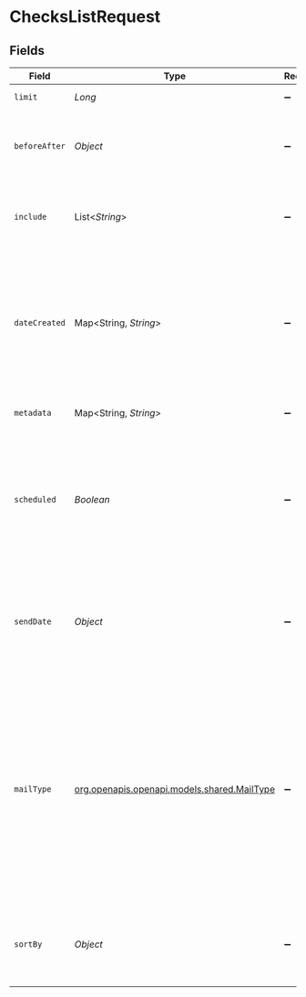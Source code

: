 # ChecksListRequest


## Fields

| Field                                                                                                                                                                                                                                                                                                                                                          | Type                                                                                                                                                                                                                                                                                                                                                           | Required                                                                                                                                                                                                                                                                                                                                                       | Description                                                                                                                                                                                                                                                                                                                                                    | Example                                                                                                                                                                                                                                                                                                                                                        |
| -------------------------------------------------------------------------------------------------------------------------------------------------------------------------------------------------------------------------------------------------------------------------------------------------------------------------------------------------------------- | -------------------------------------------------------------------------------------------------------------------------------------------------------------------------------------------------------------------------------------------------------------------------------------------------------------------------------------------------------------- | -------------------------------------------------------------------------------------------------------------------------------------------------------------------------------------------------------------------------------------------------------------------------------------------------------------------------------------------------------------- | -------------------------------------------------------------------------------------------------------------------------------------------------------------------------------------------------------------------------------------------------------------------------------------------------------------------------------------------------------------- | -------------------------------------------------------------------------------------------------------------------------------------------------------------------------------------------------------------------------------------------------------------------------------------------------------------------------------------------------------------- |
| `limit`                                                                                                                                                                                                                                                                                                                                                        | *Long*                                                                                                                                                                                                                                                                                                                                                         | :heavy_minus_sign:                                                                                                                                                                                                                                                                                                                                             | How many results to return.                                                                                                                                                                                                                                                                                                                                    | 10                                                                                                                                                                                                                                                                                                                                                             |
| `beforeAfter`                                                                                                                                                                                                                                                                                                                                                  | *Object*                                                                                                                                                                                                                                                                                                                                                       | :heavy_minus_sign:                                                                                                                                                                                                                                                                                                                                             | `before` and `after` are both optional but only one of them can be in the query at a time.<br/>                                                                                                                                                                                                                                                                |                                                                                                                                                                                                                                                                                                                                                                |
| `include`                                                                                                                                                                                                                                                                                                                                                      | List<*String*>                                                                                                                                                                                                                                                                                                                                                 | :heavy_minus_sign:                                                                                                                                                                                                                                                                                                                                             | Request that the response include the total count by specifying `include=["total_count"]`.<br/>                                                                                                                                                                                                                                                                |                                                                                                                                                                                                                                                                                                                                                                |
| `dateCreated`                                                                                                                                                                                                                                                                                                                                                  | Map<String, *String*>                                                                                                                                                                                                                                                                                                                                          | :heavy_minus_sign:                                                                                                                                                                                                                                                                                                                                             | Filter by date created. Accepted formats are ISO-8601 date or datetime, e.g. `{ "gt": "2012-01-01", "lt": "2012-01-31T12:34:56Z" }` where `gt` is >, `lt` is <, `gte` is ≥, and `lte` is ≤.                                                                                                                                                                    |                                                                                                                                                                                                                                                                                                                                                                |
| `metadata`                                                                                                                                                                                                                                                                                                                                                     | Map<String, *String*>                                                                                                                                                                                                                                                                                                                                          | :heavy_minus_sign:                                                                                                                                                                                                                                                                                                                                             | Filter by metadata key-value pair`.                                                                                                                                                                                                                                                                                                                            |                                                                                                                                                                                                                                                                                                                                                                |
| `scheduled`                                                                                                                                                                                                                                                                                                                                                    | *Boolean*                                                                                                                                                                                                                                                                                                                                                      | :heavy_minus_sign:                                                                                                                                                                                                                                                                                                                                             | * `true` - only return orders (past or future) where `send_date` is<br/>greater than `date_created`<br/>* `false` - only return orders where `send_date` is equal to `date_created`<br/>                                                                                                                                                                       |                                                                                                                                                                                                                                                                                                                                                                |
| `sendDate`                                                                                                                                                                                                                                                                                                                                                     | *Object*                                                                                                                                                                                                                                                                                                                                                       | :heavy_minus_sign:                                                                                                                                                                                                                                                                                                                                             | Filter by ISO-8601 date or datetime, e.g. `{ "gt": "2012-01-01", "lt": "2012-01-31T12:34:56Z" }` where `gt` is >, `lt` is <, `gte` is ≥, and `lte` is ≤.<br/>                                                                                                                                                                                                  |                                                                                                                                                                                                                                                                                                                                                                |
| `mailType`                                                                                                                                                                                                                                                                                                                                                     | [org.openapis.openapi.models.shared.MailType](../../models/shared/MailType.md)                                                                                                                                                                                                                                                                                 | :heavy_minus_sign:                                                                                                                                                                                                                                                                                                                                             | A string designating the mail postage type: * `usps_first_class` - (default) * `usps_standard` - a <a href="https://lob.com/pricing/print-mail#compare" target="_blank">cheaper option</a> which is less predictable and takes longer to deliver. `usps_standard` cannot be used with `4x6` postcards or for any postcards sent outside of the United States.<br/> |                                                                                                                                                                                                                                                                                                                                                                |
| `sortBy`                                                                                                                                                                                                                                                                                                                                                       | *Object*                                                                                                                                                                                                                                                                                                                                                       | :heavy_minus_sign:                                                                                                                                                                                                                                                                                                                                             | Sorts items by ascending or descending dates. Use either `date_created` or `send_date`, not both.<br/>                                                                                                                                                                                                                                                         |                                                                                                                                                                                                                                                                                                                                                                |